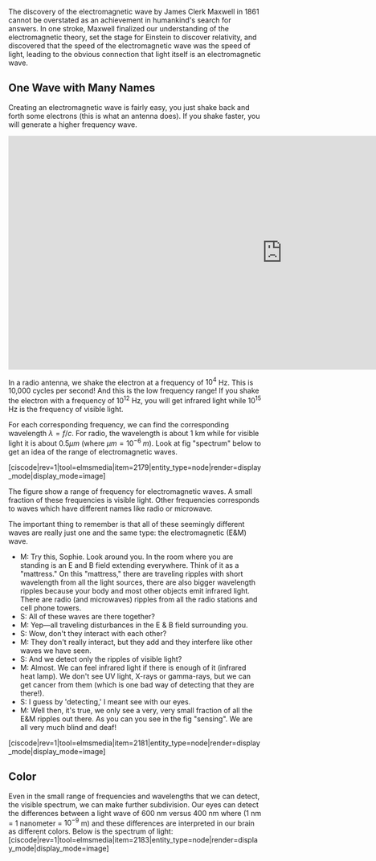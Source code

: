 The discovery of the electromagnetic wave by James Clerk Maxwell in 1861 cannot be overstated as an achievement in humankind's search for answers. In one stroke, Maxwell finalized our understanding of the electromagnetic theory, set the stage for Einstein to discover relativity, and discovered that the speed of the electromagnetic wave was the speed of light, leading to the obvious connection that light itself is an electromagnetic wave.

## One Wave with Many Names 

Creating an electromagnetic wave is fairly easy, you just shake back and forth some electrons (this is what an antenna does). If you shake faster, you will generate a higher frequency wave.

<iframe src="https://h5p.org/h5p/embed/85365" width="1090" height="466" frameborder="0" allowfullscreen="allowfullscreen"></iframe><script src="https://h5p.org/sites/all/modules/h5p/library/js/h5p-resizer.js" charset="UTF-8"></script>

In a radio antenna, we shake the electron at a frequency of $10^4$ Hz. This is 10,000 cycles per second! And this is the low frequency range! If you shake the electron with a frequency of $10^{12}$ Hz, you will get infrared light while $10^{15}$ Hz is the frequency of visible light.

For each corresponding frequency, we can find the corresponding wavelength $\lambda = f/c$. For radio, the wavelength is about 1 km while for visible light it is about $0.5\mu m$ (where $\mu m = 10^{-6}\; m$). Look at fig "spectrum" below to get an idea of the range of electromagnetic waves.

[ciscode|rev=1|tool=elmsmedia|item=2179|entity_type=node|render=display_mode|display_mode=image]

The figure show a range of frequency for electromagnetic waves. A small fraction of these frequencies is visible light. Other frequencies corresponds to waves which have different names like radio or microwave. 

The important thing to remember is that all of these seemingly different waves are really just one and the same type: the electromagnetic (E&M) wave.

- M: Try this, Sophie. Look around you. In the room where you are standing is an E and B field extending everywhere. Think of it as a "mattress." On this "mattress," there are traveling ripples with short wavelength from all the light sources, there are also bigger wavelength ripples because your body and most other objects emit infrared light. There are radio (and microwaves) ripples from all the radio stations and cell phone towers.
- S: All of these waves are there together?
- M: Yep—all traveling disturbances in the E & B field surrounding you.
- S: Wow, don't they interact with each other?
- M: They don't really interact, but they add and they interfere like other waves we have seen.
- S: And we detect only the ripples of visible light?
- M: Almost. We can feel infrared light if there is enough of it (infrared heat lamp). We don't see UV light, X-rays or gamma-rays, but we can get cancer from them (which is one bad way of detecting that they are there!).
- S: I guess by 'detecting,' I meant see with our eyes.
- M: Well then, it's true, we only see a very, very small fraction of all the E&M ripples out there. As you can you see in the fig "sensing". We are all very much blind and deaf!

[ciscode|rev=1|tool=elmsmedia|item=2181|entity_type=node|render=display_mode|display_mode=image]

## Color

Even in the small range of frequencies and wavelengths that we can detect, the visible spectrum, we can make further subdivision. Our eyes can detect the differences between a light wave of 600 nm versus 400 nm where (1 nm = 1 nanometer = $10^{-9}$ m) and these differences are interpreted in our brain as different colors. Below is the spectrum of light:
[ciscode|rev=1|tool=elmsmedia|item=2183|entity_type=node|render=display_mode|display_mode=image]